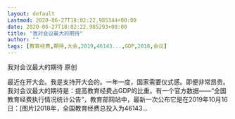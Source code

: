 ```yaml
---
layout: default
Lastmod: 2020-06-27T18:02:22.985344+00:00
date: 2020-06-27T18:02:22.985293+00:00
title: "我对会议最大的期待"
author: ""
tags: [教育经费,期待,大会,2019,46143...,GDP,2018,会议]
---
```


我对会议最大的期待 原创

最近在开大会。我是支持开大会的。一年一度，国家需要仪式感。即便非常昂贵。我对会议最大的期待是：提高教育经费占GDP的比重。有一个官方数据——“全国教育经费执行情况统计公告”，教育部网站中，最新一次公布它是在2019年10月16日：\[图片\]2018年，全国教育经费总投入为46143...

